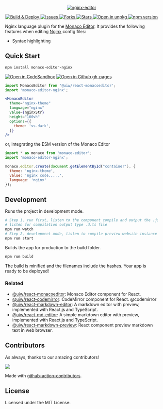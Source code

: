 <p align="center">
  <a href="https://jaywcjlove.github.io/nginx-editor">
    <img alt="nginx-editor" src="https://user-images.githubusercontent.com/1680273/107486617-37dc2800-6bc0-11eb-94ba-f715da69bbda.png">
  </a>
</p>

<p align="center">
  <a href="https://github.com/jaywcjlove/nginx-editor/actions/workflows/ci.yml">
    <img alt="Build & Deploy" src="https://github.com/jaywcjlove/nginx-editor/actions/workflows/ci.yml/badge.svg">
  </a>
  <a href="https://github.com/jaywcjlove/nginx-editor/issues">
    <img alt="Issues" src="https://img.shields.io/github/issues/jaywcjlove/nginx-editor.svg">
  </a>
  <a href="https://github.com/jaywcjlove/nginx-editor/network">
    <img alt="Forks" src="https://img.shields.io/github/forks/jaywcjlove/nginx-editor.svg">
  </a>
  <a href="https://github.com/jaywcjlove/nginx-editor/stargazers">
    <img alt="Stars" src="https://img.shields.io/github/stars/jaywcjlove/nginx-editor.svg">
  </a>
  <a href="https://uiwjs.github.io/npm-unpkg/#/pkg/monaco-editor-nginx/file/README.md">
    <img src="https://img.shields.io/badge/Open%20in-unpkg-blue" alt="Open in unpkg">
  </a>
  <a href="https://www.npmjs.com/package/monaco-editor-nginx">
    <img alt="npm version" src="https://img.shields.io/npm/v/monaco-editor-nginx.svg">
  </a>
</p>

Nginx language plugin for the [Monaco Editor](https://github.com/microsoft/monaco-editor). It provides the following features when editing [Nginx](https://nginx.org/) config files:

- Syntax highlighting

## Quick Start

```bash
npm install monaco-editor-nginx
```

[![Open in CodeSandbox](https://img.shields.io/badge/Open%20in-CodeSandbox-blue?logo=codesandbox)](https://codesandbox.io/s/github/jaywcjlove/nginx-editor)
[![Open in Github gh-pages](https://img.shields.io/badge/Open%20In-Github%20gh--pages-blue?logo=github)](https://jaywcjlove.github.io/nginx-editor/)

```jsx
import MonacoEditor from '@uiw/react-monacoeditor';
import 'monaco-editor-nginx';

<MonacoEditor
  theme="nginx-theme"
  language="nginx"
  value={nginxStr}
  height="100vh"
  options={{
    theme: 'vs-dark',
  }}
/>
```

or, Integrating the ESM version of the Monaco Editor

```js
import * as monaco from 'monaco-editor';
import 'monaco-editor-nginx';

monaco.editor.create(document.getElementById("container"), {
  theme: 'nginx-theme',
  value: 'nginx code.....',
  language: 'nginx'
});
```

## Development

Runs the project in development mode.  

```bash
# Step 1, run first, listen to the component compile and output the .js file
# listen for compilation output type .d.ts file
npm run watch
# Step 2, development mode, listen to compile preview website instance
npm run start
```

Builds the app for production to the build folder.

```bash
npm run build
```

The build is minified and the filenames include the hashes.
Your app is ready to be deployed!


### Related

- [@uiw/react-monacoeditor](https://github.com/jaywcjlove/react-monacoeditor): Monaco Editor component for React.
- [@uiw/react-codemirror](https://github.com/uiwjs/react-codemirror): CodeMirror component for React. @codemirror
- [@uiw/react-markdown-editor](https://github.com/uiwjs/react-markdown-editor): A markdown editor with preview, implemented with React.js and TypeScript.
- [@uiw/react-md-editor](https://github.com/uiwjs/react-md-editor): A simple markdown editor with preview, implemented with React.js and TypeScript.
- [@uiw/react-markdown-preview](https://github.com/jaywcjlove/react-monacoeditor): React component preview markdown text in web browser. 

## Contributors

As always, thanks to our amazing contributors!

<a href="https://github.com/jaywcjlove/nginx-editor/graphs/contributors">
  <img src="https://jaywcjlove.github.io/nginx-editor/CONTRIBUTORS.svg" />
</a>

Made with [github-action-contributors](https://github.com/jaywcjlove/github-action-contributors).
## License

Licensed under the MIT License.
